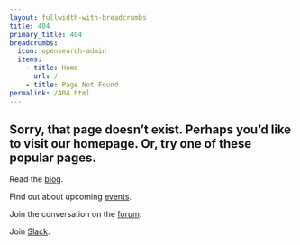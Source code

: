 ```yaml
---
layout: fullwidth-with-breadcrumbs
title: 404
primary_title: 404
breadcrumbs:
  icon: opensearch-admin
  items:
    - title: Home
      url: /
    - title: Page Not Found
permalink: /404.html
---
```

## Sorry, that page doesn’t exist. Perhaps you’d like to visit our homepage. Or, try one of these popular pages. 

Read the [blog](https://www.opensearch.org/blog).

Find out about upcoming [events](https://opensearch.org/events/).

Join the conversation on the [forum](https://forum.opensearch.org/).

Join [Slack](https://opensearch.org/slack.html).

